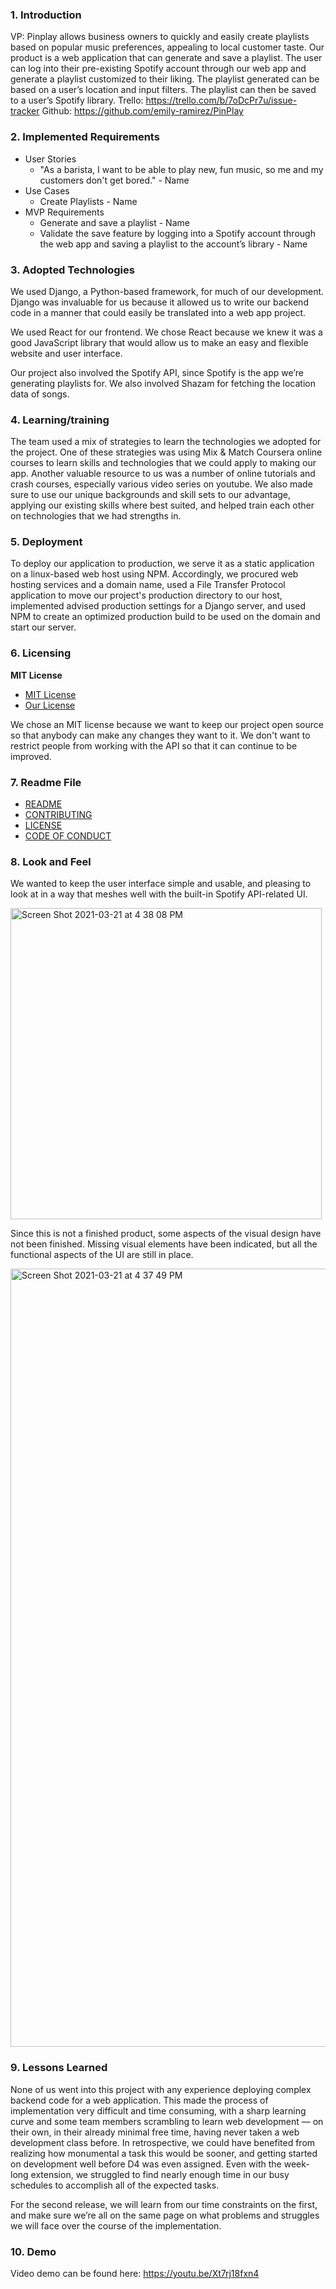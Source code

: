 ### 1. Introduction
VP: Pinplay allows business owners to quickly and easily create playlists based on popular music preferences, appealing to local customer taste. 
Our product is a web application that can generate and save a playlist. The user can log into their pre-existing Spotify account through our web app and generate a playlist customized to their liking. The playlist generated can be based on a user’s location and input filters. The playlist can then be saved to a user’s Spotify library. 
Trello: https://trello.com/b/7oDcPr7u/issue-tracker
Github: https://github.com/emily-ramirez/PinPlay

### 2. Implemented Requirements
* User Stories
    * "As a barista, I want to be able to play new, fun music, so me and my customers don't get bored."   - Name
* Use Cases
    * Create Playlists - Name
* MVP Requirements 
    * Generate and save a playlist - Name
    * Validate the save feature by logging into a Spotify account through the web app and saving a playlist to the account’s library - Name

### 3. Adopted Technologies
We used Django, a Python-based framework, for much of our development. Django was invaluable for us because it allowed us to write our backend code in a manner that could easily be translated into a web app project.

We used React for our frontend. We chose React because we knew it was a good JavaScript library that would allow us to make an easy and flexible website and user interface.

Our project also involved the Spotify API, since Spotify is the app we’re generating playlists for. We also involved Shazam for fetching the location data of songs.

### 4. Learning/training
The team used a mix of strategies to learn the technologies we adopted for the project. One of these strategies was using Mix & Match Coursera online courses to learn skills and technologies that we could apply to making our app. Another valuable resource to us was a number of online tutorials and crash courses, especially various video series on youtube. We also made sure to use our unique backgrounds and skill sets to our advantage, applying our existing skills where best suited, and helped train each other on technologies that we had strengths in.

### 5. Deployment
To deploy our application to production, we serve it as a static application on a linux-based web host using NPM. Accordingly, we procured web hosting services and a domain name, used a File Transfer Protocol application to move our project's production directory to our host, implemented advised production settings for a Django server, and used NPM to create an optimized production build to be used on the domain and start our server.  

### 6. Licensing

**MIT License** 
* [MIT License](https://choosealicense.com/licenses/mit/)
* [Our License](../LICENSE)

We chose an MIT license because we want to keep our project open source so that anybody can make any changes they want to it. We don't want to restrict people from working with the API so that it can continue to be improved. 

### 7. Readme File
* [README](../README.md)
* [CONTRIBUTING](../CONTRIBUTING.md)
* [LICENSE](../LICENSE)
* [CODE OF CONDUCT](../CODE_OF_CONDUCT.md)

### 8. Look and Feel
We wanted to keep the user interface simple and usable, and pleasing to look at in a way that meshes well with the built-in Spotify API-related UI.

<img width="498" alt="Screen Shot 2021-03-21 at 4 38 08 PM" src="https://user-images.githubusercontent.com/75813227/111925001-3a099000-8a64-11eb-9ab5-903d5c1150d1.png">


Since this is not a finished product, some aspects of the visual design have not been finished. Missing visual elements have been indicated, but all the functional aspects of the UI are still in place.

<img width="1245" alt="Screen Shot 2021-03-21 at 4 37 49 PM" src="https://user-images.githubusercontent.com/75813227/111925042-6c1af200-8a64-11eb-9b22-1f0a56bd9f51.png">


### 9. Lessons Learned
None of us went into this project with any experience deploying complex backend code for a web application. This made the process of implementation very difficult and time consuming, with a sharp learning curve and some team members scrambling to learn web development —  on their own, in their already minimal free time, having never taken a web development class before. In retrospective, we could have benefited from realizing how monumental a task this would be sooner, and getting started on development well before D4 was even assigned. Even with the week-long extension, we struggled to find nearly enough time in our busy schedules to accomplish all of the expected tasks.

For the second release, we will learn from our time constraints on the first, and make sure we’re all on the same page on what problems and struggles we will face over the course of the implementation.

### 10. Demo
Video demo can be found here:
https://youtu.be/Xt7rj18fxn4

